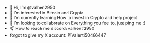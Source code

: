 - 👋 Hi, I’m @valhen2950
- 👀 I’m interested in Bitcoin and Crypto
- 🌱 I’m currently learning How to invest in Crypto and help project
- 💞️ I’m looking to collaborate on Everything you feel to, just ping me ;)
- 📫 How to reach me discord: valhen#2950
- forgot to give my X account: @Valenti50486447

<!---
valhen2950/valhen2950 is a ✨ special ✨ repository because its `README.md` (this file) appears on your GitHub profile.
You can click the Preview link to take a look at your changes.
--->
